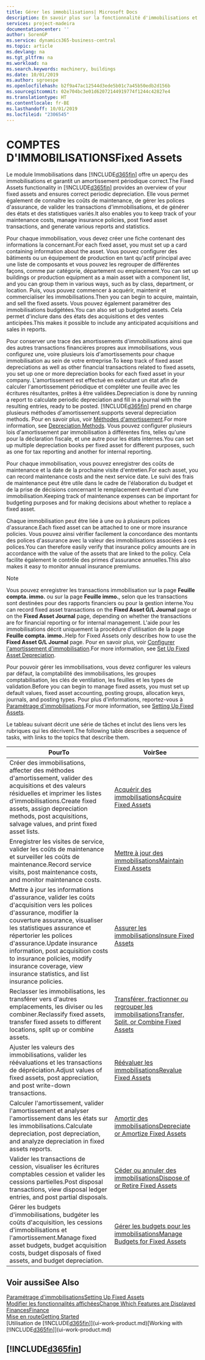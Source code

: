 ```yaml
---
title: Gérer les immobilisations| Microsoft Docs
description: En savoir plus sur la fonctionnalité d'immobilisations et afficher un aperçu de l'utilisation des immobilisations.
services: project-madeira
documentationcenter: ''
author: SorenGP
ms.service: dynamics365-business-central
ms.topic: article
ms.devlang: na
ms.tgt_pltfrm: na
ms.workload: na
ms.search.keywords: machinery, buildings
ms.date: 10/01/2019
ms.author: sgroespe
ms.openlocfilehash: b2f9a47ac12544d3ede5b01c7a45b50edb2d156b
ms.sourcegitcommit: 02e704bc3e01d62072144919774f1244c42827e4
ms.translationtype: HT
ms.contentlocale: fr-BE
ms.lasthandoff: 10/01/2019
ms.locfileid: "2306545"
---
```

# <a name="fixed-assets"></a><span data-ttu-id="dd06b-103">COMPTES D'IMMOBILISATIONS</span><span class="sxs-lookup"><span data-stu-id="dd06b-103">Fixed Assets</span></span>
<span data-ttu-id="dd06b-104">Le module Immobilisations dans [!INCLUDE[d365fin](includes/d365fin_md.md)] offre un aperçu des immobilisations et garantit un amortissement périodique correct.</span><span class="sxs-lookup"><span data-stu-id="dd06b-104">The Fixed Assets functionality in [!INCLUDE[d365fin](includes/d365fin_md.md)] provides an overview of your fixed assets and ensures correct periodic depreciation.</span></span> <span data-ttu-id="dd06b-105">Elle vous permet également de connaître les coûts de maintenance, de gérer les polices d'assurance, de valider les transactions d'immobilisations, et de générer des états et des statistiques variés.</span><span class="sxs-lookup"><span data-stu-id="dd06b-105">It also enables you to keep track of your maintenance costs, manage insurance policies, post fixed asset transactions, and generate various reports and statistics.</span></span>

<span data-ttu-id="dd06b-106">Pour chaque immobilisation, vous devez créer une fiche contenant des informations la concernant.</span><span class="sxs-lookup"><span data-stu-id="dd06b-106">For each fixed asset, you must set up a card containing information about the asset.</span></span> <span data-ttu-id="dd06b-107">Vous pouvez configurer des bâtiments ou un équipement de production en tant qu'actif principal avec une liste de composants et vous pouvez les regrouper de différentes façons, comme par catégorie, département ou emplacement.</span><span class="sxs-lookup"><span data-stu-id="dd06b-107">You can set up buildings or production equipment as a main asset with a component list, and you can group them in various ways, such as by class, department, or location.</span></span> <span data-ttu-id="dd06b-108">Puis, vous pouvez commencer à acquérir, maintenir et commercialiser les immobilisations.</span><span class="sxs-lookup"><span data-stu-id="dd06b-108">Then you can begin to acquire, maintain, and sell the fixed assets.</span></span> <span data-ttu-id="dd06b-109">Vous pouvez également paramétrer des immobilisations budgétées.</span><span class="sxs-lookup"><span data-stu-id="dd06b-109">You can also set up budgeted assets.</span></span> <span data-ttu-id="dd06b-110">Cela permet d'inclure dans des états des acquisitions et des ventes anticipées.</span><span class="sxs-lookup"><span data-stu-id="dd06b-110">This makes it possible to include any anticipated acquisitions and sales in reports.</span></span>

<span data-ttu-id="dd06b-111">Pour conserver une trace des amortissements d'immobilisations ainsi que des autres transactions financières propres aux immobilisations, vous configurez une, voire plusieurs lois d'amortissements pour chaque immobilisation au sein de votre entreprise.</span><span class="sxs-lookup"><span data-stu-id="dd06b-111">To keep track of fixed asset depreciations as well as other financial transactions related to fixed assets, you set up one or more depreciation books for each fixed asset in your company.</span></span> <span data-ttu-id="dd06b-112">L'amortissement est effectué en exécutant un état afin de calculer l'amortissement périodique et compléter une feuille avec les écritures résultantes, prêtes à être validées.</span><span class="sxs-lookup"><span data-stu-id="dd06b-112">Depreciation is done by running a report to calculate periodic depreciation and fill in a journal with the resulting entries, ready to be posted.</span></span> [!INCLUDE[d365fin](includes/d365fin_md.md)] <span data-ttu-id="dd06b-113">prend en charge plusieurs méthodes d'amortissement.</span><span class="sxs-lookup"><span data-stu-id="dd06b-113">supports several depreciation methods.</span></span> <span data-ttu-id="dd06b-114">Pour en savoir plus, voir [Méthodes d'amortissement](fa-depreciation-methods.md).</span><span class="sxs-lookup"><span data-stu-id="dd06b-114">For more information, see [Depreciation Methods](fa-depreciation-methods.md).</span></span> <span data-ttu-id="dd06b-115">Vous pouvez configurer plusieurs lois d'amortissement par immobilisation à différentes fins, telles qu'une pour la déclaration fiscale, et une autre pour les états internes.</span><span class="sxs-lookup"><span data-stu-id="dd06b-115">You can set up multiple depreciation books per fixed asset for different purposes, such as one for tax reporting and another for internal reporting.</span></span>

<span data-ttu-id="dd06b-116">Pour chaque immobilisation, vous pouvez enregistrer des coûts de maintenance et la date de la prochaine visite d'entretien.</span><span class="sxs-lookup"><span data-stu-id="dd06b-116">For each asset, you can record maintenance costs and the next service date.</span></span> <span data-ttu-id="dd06b-117">Le suivi des frais de maintenance peut être utile dans le cadre de l'élaboration du budget et de la prise de décisions concernant le remplacement éventuel d'une immobilisation.</span><span class="sxs-lookup"><span data-stu-id="dd06b-117">Keeping track of maintenance expenses can be important for budgeting purposes and for making decisions about whether to replace a fixed asset.</span></span>

<span data-ttu-id="dd06b-118">Chaque immobilisation peut être liée à une ou à plusieurs polices d'assurance.</span><span class="sxs-lookup"><span data-stu-id="dd06b-118">Each fixed asset can be attached to one or more insurance policies.</span></span> <span data-ttu-id="dd06b-119">Vous pouvez ainsi vérifier facilement la concordance des montants des polices d'assurance avec la valeur des immobilisations associées à ces polices.</span><span class="sxs-lookup"><span data-stu-id="dd06b-119">You can therefore easily verify that insurance policy amounts are in accordance with the value of the assets that are linked to the policy.</span></span> <span data-ttu-id="dd06b-120">Cela facilite également le contrôle des primes d'assurance annuelles.</span><span class="sxs-lookup"><span data-stu-id="dd06b-120">This also makes it easy to monitor annual insurance premiums.</span></span>

> [!NOTE]  
>   <span data-ttu-id="dd06b-121">Vous pouvez enregistrer les transactions immobilisation sur la page **Feuille compta. immo.** ou sur la page **Feuille immo.**, selon que les transactions sont destinées pour des rapports financiers ou pour la gestion interne.</span><span class="sxs-lookup"><span data-stu-id="dd06b-121">You can record fixed asset transactions on the **Fixed Asset G/L Journal** page or on the **Fixed Asset Journal** page, depending on whether the transactions are for financial reporting or for internal management.</span></span> <span data-ttu-id="dd06b-122">L'aide pour les immobilisations décrit uniquement la procédure d'utilisation de la page **Feuille compta. immo.**.</span><span class="sxs-lookup"><span data-stu-id="dd06b-122">Help for Fixed Assets only describes how to use the **Fixed Asset G/L Journal** page.</span></span> <span data-ttu-id="dd06b-123">Pour en savoir plus, voir [Configurer l'amortissement d'immobilisation](fa-how-setup-depreciation.md).</span><span class="sxs-lookup"><span data-stu-id="dd06b-123">For more information, see [Set Up Fixed Asset Depreciation](fa-how-setup-depreciation.md).</span></span>

<span data-ttu-id="dd06b-124">Pour pouvoir gérer les immobilisations, vous devez configurer les valeurs par défaut, la comptabilité des immobilisations, les groupes comptabilisation, les clés de ventilation, les feuilles et les types de validation.</span><span class="sxs-lookup"><span data-stu-id="dd06b-124">Before you can begin to manage fixed assets, you must set up default values, fixed asset accounting, posting groups, allocation keys, journals, and posting types.</span></span> <span data-ttu-id="dd06b-125">Pour plus d'informations, reportez-vous à [Paramétrage d'immobilisations](fa-setup.md).</span><span class="sxs-lookup"><span data-stu-id="dd06b-125">For more information, see [Setting Up Fixed Assets](fa-setup.md).</span></span>

<span data-ttu-id="dd06b-126">Le tableau suivant décrit une série de tâches et inclut des liens vers les rubriques qui les décrivent.</span><span class="sxs-lookup"><span data-stu-id="dd06b-126">The following table describes a sequence of tasks, with links to the topics that describe them.</span></span>

| <span data-ttu-id="dd06b-127">Pour</span><span class="sxs-lookup"><span data-stu-id="dd06b-127">To</span></span> | <span data-ttu-id="dd06b-128">Voir</span><span class="sxs-lookup"><span data-stu-id="dd06b-128">See</span></span> |
| --- | --- |
| <span data-ttu-id="dd06b-129">Créer des immobilisations, affecter des méthodes d'amortissement, valider des acquisitions et des valeurs résiduelles et imprimer les listes d'immobilisations.</span><span class="sxs-lookup"><span data-stu-id="dd06b-129">Create fixed assets, assign depreciation methods, post acquisitions, salvage values, and print fixed asset lists.</span></span> |[<span data-ttu-id="dd06b-130">Acquérir des immobilisations</span><span class="sxs-lookup"><span data-stu-id="dd06b-130">Acquire Fixed Assets</span></span>](fa-how-acquire.md) |
| <span data-ttu-id="dd06b-131">Enregistrer les visites de service, valider les coûts de maintenance et surveiller les coûts de maintenance.</span><span class="sxs-lookup"><span data-stu-id="dd06b-131">Record service visits, post maintenance costs, and monitor maintenance costs.</span></span> |[<span data-ttu-id="dd06b-132">Mettre à jour des immobilisations</span><span class="sxs-lookup"><span data-stu-id="dd06b-132">Maintain Fixed Assets</span></span>](fa-how-maintain.md) |
| <span data-ttu-id="dd06b-133">Mettre à jour les informations d'assurance, valider les coûts d'acquisition vers les polices d'assurance, modifier la couverture assurance, visualiser les statistiques assurance et répertorier les polices d'assurance.</span><span class="sxs-lookup"><span data-stu-id="dd06b-133">Update insurance information, post acquisition costs to insurance policies, modify insurance coverage, view insurance statistics, and list insurance policies.</span></span> |[<span data-ttu-id="dd06b-134">Assurer les immobilisations</span><span class="sxs-lookup"><span data-stu-id="dd06b-134">Insure Fixed Assets</span></span>](fa-how-insure.md) |
| <span data-ttu-id="dd06b-135">Reclasser les immobilisations, les transférer vers d'autres emplacements, les diviser ou les combiner.</span><span class="sxs-lookup"><span data-stu-id="dd06b-135">Reclassify fixed assets, transfer fixed assets to different locations, split up or combine assets.</span></span> |[<span data-ttu-id="dd06b-136">Transférer, fractionner ou regrouper les immobilisations</span><span class="sxs-lookup"><span data-stu-id="dd06b-136">Transfer, Split, or Combine Fixed Assets</span></span>](fa-how-trans-split-combine.md) |
| <span data-ttu-id="dd06b-137">Ajuster les valeurs des immobilisations, valider les réévaluations et les transactions de dépréciation.</span><span class="sxs-lookup"><span data-stu-id="dd06b-137">Adjust values of fixed assets, post appreciation, and post write-down transactions.</span></span> |[<span data-ttu-id="dd06b-138">Réévaluer les immobilisations</span><span class="sxs-lookup"><span data-stu-id="dd06b-138">Revalue Fixed Assets</span></span>](fa-how-revalue.md) |
| <span data-ttu-id="dd06b-139">Calculer l'amortissement, valider l'amortissement et analyser l'amortissement dans les états sur les immobilisations.</span><span class="sxs-lookup"><span data-stu-id="dd06b-139">Calculate depreciation, post depreciation, and  analyze depreciation in fixed assets reports.</span></span> |[<span data-ttu-id="dd06b-140">Amortir des immobilisations</span><span class="sxs-lookup"><span data-stu-id="dd06b-140">Depreciate or Amortize Fixed Assets</span></span>](fa-how-depreciate-amortize.md) |
| <span data-ttu-id="dd06b-141">Valider les transactions de cession, visualiser les écritures comptables cession et valider les cessions partielles.</span><span class="sxs-lookup"><span data-stu-id="dd06b-141">Post disposal transactions, view disposal ledger entries, and post partial disposals.</span></span> |[<span data-ttu-id="dd06b-142">Céder ou annuler des immobilisations</span><span class="sxs-lookup"><span data-stu-id="dd06b-142">Dispose of or Retire Fixed Assets</span></span>](fa-how-dispose-retire.md) |
| <span data-ttu-id="dd06b-143">Gérer les budgets d'immobilisations, budgéter les coûts d'acquisition, les cessions d'immobilisations et l'amortissement.</span><span class="sxs-lookup"><span data-stu-id="dd06b-143">Manage fixed asset budgets, budget acquisition costs, budget disposals of fixed assets, and budget depreciation.</span></span> |[<span data-ttu-id="dd06b-144">Gérer les budgets pour les immobilisations</span><span class="sxs-lookup"><span data-stu-id="dd06b-144">Manage Budgets for Fixed Assets</span></span>](fa-how-manage-budgets.md) |

## <a name="see-also"></a><span data-ttu-id="dd06b-145">Voir aussi</span><span class="sxs-lookup"><span data-stu-id="dd06b-145">See Also</span></span>
[<span data-ttu-id="dd06b-146">Paramétrage d'immobilisations</span><span class="sxs-lookup"><span data-stu-id="dd06b-146">Setting Up Fixed Assets</span></span>](fa-setup.md)  
[<span data-ttu-id="dd06b-147">Modifier les fonctionnalités affichées</span><span class="sxs-lookup"><span data-stu-id="dd06b-147">Change Which Features are Displayed</span></span>](ui-experiences.md)  
[<span data-ttu-id="dd06b-148">Finances</span><span class="sxs-lookup"><span data-stu-id="dd06b-148">Finance</span></span>](finance.md)  
[<span data-ttu-id="dd06b-149">Mise en route</span><span class="sxs-lookup"><span data-stu-id="dd06b-149">Getting Started</span></span>](product-get-started.md)  
<span data-ttu-id="dd06b-150">[Utilisation de [!INCLUDE[d365fin](includes/d365fin_md.md)]](ui-work-product.md)</span><span class="sxs-lookup"><span data-stu-id="dd06b-150">[Working with [!INCLUDE[d365fin](includes/d365fin_md.md)]](ui-work-product.md)</span></span>

## [!INCLUDE[d365fin](includes/free_trial_md.md)]  
 
